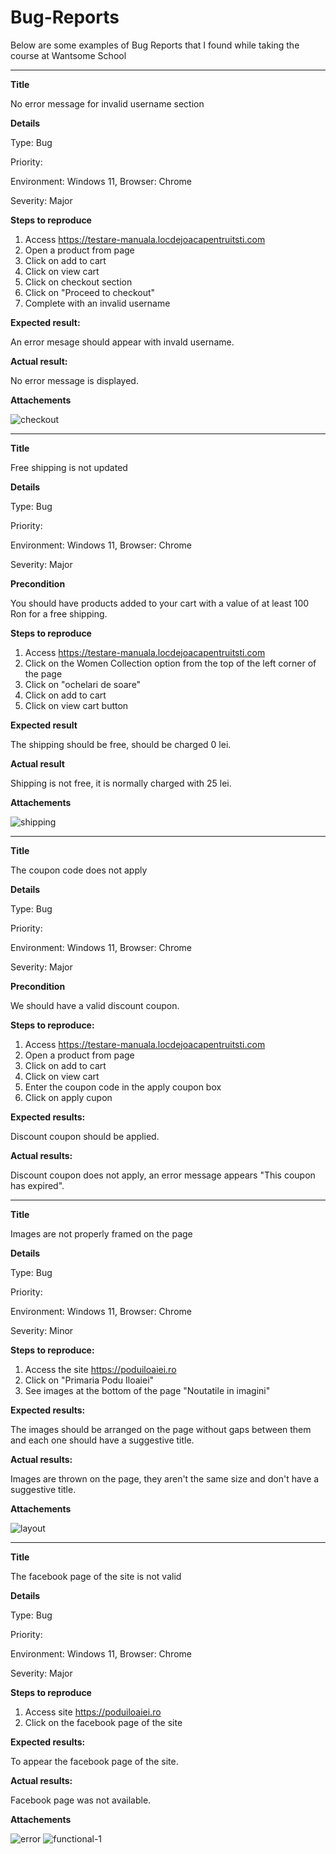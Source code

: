 # Bug-Reports
Below are some examples of Bug Reports that I found while taking the course at Wantsome School


--------------------

**Title**

No error message for invalid username section

**Details**

Type: Bug

Priority:

Environment: Windows 11, Browser: Chrome

Severity: Major

**Steps to reproduce**
1. Access https://testare-manuala.locdejoacapentruitsti.com
2. Open a product from page
3. Click on add to cart
4. Click on view cart
5. Click on checkout section
6. Click on "Proceed to checkout"
7. Complete with an invalid username

**Expected result:**

An error mesage should appear with invald username.

**Actual result:**

No error message is displayed.

**Attachements**

![checkout](https://user-images.githubusercontent.com/114156179/198036384-b76521c0-ac3d-4d6c-b790-3ead2963cb71.jpg)


--------------------



**Title**

Free shipping is not updated

**Details**

Type: Bug

Priority:

Environment: Windows 11, Browser: Chrome

Severity: Major

**Precondition**

You should have products added to your cart with a value of at least 100 Ron for a free shipping.

**Steps to reproduce**

1. Access https://testare-manuala.locdejoacapentruitsti.com
2. Click on the Women Collection option from the top of the left corner of the page
3. Click on "ochelari de soare"
4. Click on add to cart
5. Click on view cart button

**Expected result**

The shipping should be free, should be charged 0 lei.

**Actual result**

Shipping is not free, it is normally charged with 25 lei.

**Attachements**

![shipping](https://user-images.githubusercontent.com/114156179/198046408-20497b29-0d14-4df1-9539-b37ffeb9dbfc.jpg)


--------------------


**Title**

The coupon code does not apply

**Details**

Type: Bug

Priority:

Environment: Windows 11, Browser: Chrome

Severity: Major

**Precondition**

We should have a valid discount coupon.

**Steps to reproduce:**

1. Access https://testare-manuala.locdejoacapentruitsti.com
2. Open a product from page
3. Click on add to cart
4. Click on view cart
5. Enter the coupon code in the apply coupon box
6. Click on apply cupon

**Expected results:**

Discount coupon should be applied.

**Actual results:**

Discount coupon does not apply, an error message appears "This coupon has expired".


--------------------


**Title**

Images are not properly framed on the page

**Details**

Type: Bug

Priority:

Environment: Windows 11, Browser: Chrome

Severity: Minor

**Steps to reproduce:**

1. Access the site https://poduiloaiei.ro
2. Click on "Primaria Podu Iloaiei"
3. See images at the bottom of the page "Noutatile in imagini"

**Expected results:**

The images should be arranged on the page without gaps between them and each one should have a suggestive title.

**Actual results:**

Images are thrown on the page, they aren't the same size and don't have a suggestive title.

**Attachements**

![layout](https://user-images.githubusercontent.com/114156179/198226124-64a7cc09-5ccd-41f9-8653-70b2d66c3c87.png)


--------------------


**Title**

The facebook page of the site is not valid

**Details**

Type: Bug

Priority:

Environment: Windows 11, Browser: Chrome

Severity: Major

**Steps to reproduce**

1. Access site https://poduiloaiei.ro
2. Click on the facebook page of the site

**Expected results:**

To appear the facebook page of the site.

**Actual results:**

Facebook page was not available.

**Attachements**

![error](https://user-images.githubusercontent.com/114156179/198228007-86a26168-b187-43c4-91d3-1cb22b1f606c.png)
![functional-1](https://user-images.githubusercontent.com/114156179/198228114-f57e2d70-69e1-4445-a5be-983716c1c67b.png)

